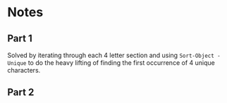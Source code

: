 # Notes

## Part 1

Solved by iterating through each 4 letter section and using `Sort-Object -Unique` to do the heavy lifting of finding the first occurrence of 4 unique characters.

## Part 2
